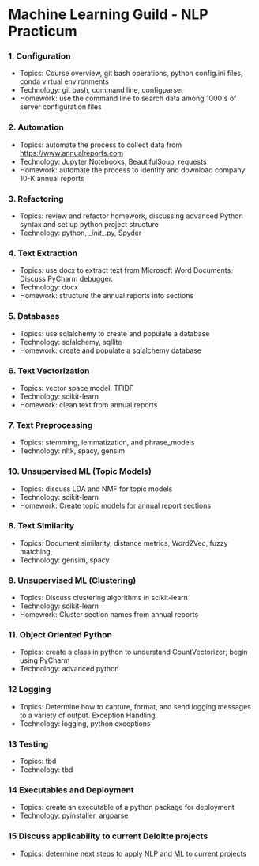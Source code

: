 # Machine Learning Guild - NLP Practicum

### 1. Configuration
*  Topics: Course overview, git bash operations, python config.ini files, conda virtual environments
*  Technology: git bash, command line, configparser
*  Homework: use the command line to search data among 1000's of server configuration files

### 2. Automation
*  Topics: automate the process to collect data from https://www.annualreports.com
*  Technology: Jupyter Notebooks, BeautifulSoup, requests
*  Homework: automate the process to identify and download company 10-K annual reports

### 3. Refactoring
*  Topics: review and refactor homework, discussing advanced Python syntax and set up python project structure
*  Technology: python, \__init_\_.py, Spyder

### 4. Text Extraction
*  Topics: use docx to extract text from Microsoft Word Documents. Discuss PyCharm debugger.
*  Technology: docx
*  Homework: structure the annual reports into sections

### 5. Databases
*  Topics: use sqlalchemy to create and populate a database
*  Technology: sqlalchemy, sqllite
*  Homework: create and populate a sqlalchemy database

### 6. Text Vectorization
*  Topics: vector space model, TFIDF
*  Technology: scikit-learn
*  Homework: clean text from annual reports

### 7. Text Preprocessing
* Topics: stemming, lemmatization, and phrase_models
*  Technology: nltk, spacy, gensim

### 10. Unsupervised ML (Topic Models)
* Topics: discuss LDA and NMF for topic models
* Technology: scikit-learn
* Homework: Create topic models for annual report sections

### 8. Text Similarity
* Topics: Document similarity, distance metrics, Word2Vec, fuzzy matching,
* Technology: gensim, spacy

### 9. Unsupervised ML (Clustering)
* Topics: Discuss clustering algorithms in scikit-learn
*  Technology: scikit-learn
* Homework: Cluster section names from annual reports

### 11. Object Oriented Python
*   Topics: create a class in python to understand CountVectorizer; begin using PyCharm
*  Technology: advanced python

### 12 Logging
* Topics: Determine how to capture, format, and send logging messages to a variety of output. Exception Handling.
*  Technology: logging, python exceptions

### 13 Testing
* Topics: tbd
* Technology: tbd

### 14 Executables and Deployment
* Topics: create an executable of a python package for deployment
* Technology: pyinstaller, argparse

### 15 Discuss applicability to current Deloitte projects
* Topics: determine next steps to apply NLP and ML to current projects

